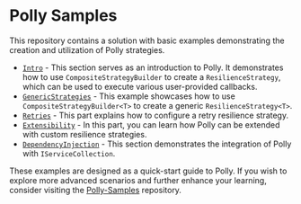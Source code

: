 # Polly Samples

This repository contains a solution with basic examples demonstrating the creation and utilization of Polly strategies.

- [`Intro`](./Intro) - This section serves as an introduction to Polly. It demonstrates how to use `CompositeStrategyBuilder` to create a `ResilienceStrategy`, which can be used to execute various user-provided callbacks.
- [`GenericStrategies`](./GenericStrategies) - This example showcases how to use `CompositeStrategyBuilder<T>` to create a generic `ResilienceStrategy<T>`.
- [`Retries`](./Retries) - This part explains how to configure a retry resilience strategy.
- [`Extensibility`](./Extensibility) - In this part, you can learn how Polly can be extended with custom resilience strategies.
- [`DependencyInjection`](./DependencyInjection) - This section demonstrates the integration of Polly with `IServiceCollection`.

These examples are designed as a quick-start guide to Polly. If you wish to explore more advanced scenarios and further enhance your learning, consider visiting the [Polly-Samples](https://github.com/App-vNext/Polly-Samples) repository.
